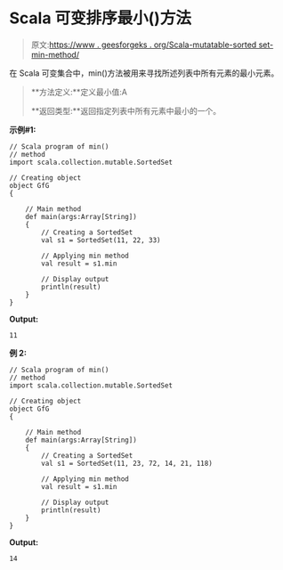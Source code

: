 # Scala 可变排序最小()方法

> 原文:[https://www . geesforgeks . org/Scala-mutatable-sorted set-min-method/](https://www.geeksforgeeks.org/scala-mutable-sortedset-min-method/)

在 Scala 可变集合中，min()方法被用来寻找所述列表中所有元素的最小元素。

> **方法定义:**定义最小值:A
> 
> **返回类型:**返回指定列表中所有元素中最小的一个。

**示例#1:**

```
// Scala program of min() 
// method 
import scala.collection.mutable.SortedSet 

// Creating object 
object GfG 
{ 

    // Main method 
    def main(args:Array[String]) 
    { 
        // Creating a SortedSet 
        val s1 = SortedSet(11, 22, 33) 

        // Applying min method 
        val result = s1.min

        // Display output
        println(result)
    } 
} 
```

**Output:**

```
11

```

**例 2:**

```
// Scala program of min() 
// method 
import scala.collection.mutable.SortedSet 

// Creating object 
object GfG 
{ 

    // Main method 
    def main(args:Array[String]) 
    { 
        // Creating a SortedSet 
        val s1 = SortedSet(11, 23, 72, 14, 21, 118) 

        // Applying min method 
        val result = s1.min

        // Display output
        println(result)
    } 
} 
```

**Output:**

```
14

```